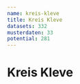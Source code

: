 ```yaml
---
name: kreis-kleve
title: Kreis Kleve
datasets: 332
musterdaten: 33
potential: 281
---
```

# Kreis Kleve
